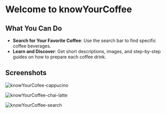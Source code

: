 # Welcome to knowYourCoffee

## What You Can Do

- **Search for Your Favorite Coffee**: Use the search bar to find specific coffee beverages.
- **Learn and Discover**: Get short descriptions, images, and step-by-step guides on how to prepare each coffee drink.

## Screenshots
  
  ![knowYourCofee-cappucino](https://github.com/user-attachments/assets/1fcccfc2-5d56-414a-8f9e-7f9118352171)

  ![knowYourCoffee-chai-latte](https://github.com/user-attachments/assets/37e7a6a3-2f5d-4a03-8c22-94f84f4ea3d9)

  ![knowYourCoffee-search](https://github.com/user-attachments/assets/be757593-d0f0-4d45-b583-50fadb597787)
